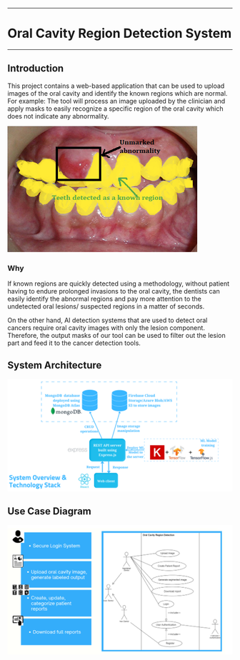 ___
# Oral Cavity Region Detection System
___

## Introduction

This project contains a web-based application that can be used to upload images of the oral cavity and identify the known regions which are normal. For example: The tool will process an image uploaded by the clinician and apply masks to easily recognize a specific region of the oral cavity which does not indicate any abnormality.

![image](docs/images/detection.png)

### Why

If known regions are quickly detected using a methodology, without patient having to endure prolonged invasions to the oral cavity, the dentists can easily identify the abnormal regions and pay more attention to the undetected oral lesions/ suspected regions in a matter of seconds.

On the other hand, AI detection systems that are used to detect oral cancers require oral cavity images with only the lesion component. Therefore, the output masks of our tool can be used to filter out the lesion part and feed it to the cancer detection tools.

## System Architecture

![image](docs/images/syste_architecture.png)

## Use Case Diagram

![image](docs/images/usecase_diagram.png)